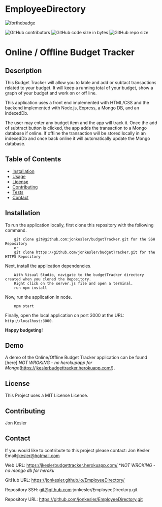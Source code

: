 # EmployeeDirectory

[![forthebadge](https://forthebadge.com/images/badges/made-with-javascript.svg)](https://forthebadge.com)

![GitHub contributors](https://img.shields.io/github/contributors/jonkesler/budgetTracker)
![GitHub code size in bytes](https://img.shields.io/github/languages/code-size/jonkesler/budgetTracker?style=for-the-badge)
![GitHub repo size](https://img.shields.io/github/repo-size/jonkesler/budgetTracker)

# Online / Offline Budget Tracker



## Description 
    
This Budget Tracker will allow you to lable and add or subtact transactions related to your budget.  It will keep a running total of your budget, show a graph of your budget and work on or off line.

This application uses a front end implemented with HTML/CSS and the backend implemented with Node.js, Express, a Mongo DB, and an indexedDb.

The user may enter any budget item and the app will track it.  Once the add of subtract button is clicked, the app adds the transaction to a Mongo database if online.  If offline the transaction will be stored locally in an indexedDb and once back online it will automatically update the Mongo database.
 
    
## Table of Contents
    
* [Installation](#installation)
* [Usage](#usage)
* [License](#license)
* [Contributing](#contributing)
* [Tests](#tests)
* [Contact](#contact)
    
    
## Installation
    

To run the application locally, first clone this repository with the following command.

        git clone git@github.com:jonkesler/budgetTracker.git for the SSH Repository 
        or 
        git clone https://github.com/jonkesler/budgetTracker.git for the HTTPS Repository
        
Next, install the application dependencies.

        With Visual Studio, navigate to the budgetTracker directory created when you cloned the Repository.
        Right click on the server.js file and open a terminal.
        run npm install
     
Now, run the application in node.

        npm start
        
Finally, open the local application on port 3000 at the URL: `http://localhost:3000`.

**Happy budgeting!**


      
## Demo

A demo of the Online/Offline Budget Tracker application can be found [here] *NOT WROKING - no herokupapp for Mongo*(https://jkeslerbudgettracker.herokuapp.com/).



## License

This Project uses a MIT License License.


## Contributing
    
Jon Kesler
    
    
## Contact

If you would like to contribute to this project please contact: 
  Jon Kesler 
  Email:jkesler@hotmail.com   


Web URL: https://jkeslerbudgettracker.herokuapp.com/  **NOT WROKING - no mongo db for heroku*

GitHub URL: https://jonkesler.github.io/EmployeeDirectory/

Repository SSH:  git@github.com:jonkesler/EmployeeDirectory.git

Repository URL:  https://github.com/jonkesler/EmployeeDirectory.git
